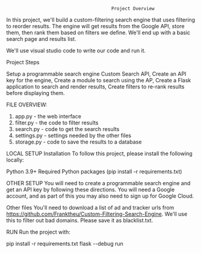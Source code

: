                                            Project Overview
In this project, we'll build a custom-filtering search engine that uses filtering to reorder results. The engine will get results from the Google API, store them, then rank them based on filters we define. We'll end up with a basic search page and results list.

We'll use visual studio code to write our code and run it.

Project Steps

Setup a programmable search engine Custom Search API, 
Create an API key for the engine, 
Create a module to search using the AP, 
Create a Flask application to search and render results, 
Create filters to re-rank results before displaying them.

FILE OVERVIEW:

1. app.py - the web interface
2. filter.py - the code to filter results
3. search.py - code to get the search results
4. settings.py - settings needed by the other files
5. storage.py - code to save the results to a database

LOCAL SETUP
Installation
To follow this project, please install the following locally:

Python 3.9+
Required Python packages (pip install -r requirements.txt)

OTHER SETUP
You will need to create a programmable search engine and get an API key by following these directions. You will need a Google account, and as part of this you may also need to sign up for Google Cloud.

Other files
You'll need to download a list of ad and tracker urls from https://github.com/Franktheu/Custom-Filtering-Search-Engine. We'll use this to filter out bad domains. Please save it as blacklist.txt.

RUN
Run the project with:

pip install -r requirements.txt
flask --debug run
